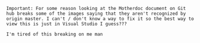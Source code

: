     Important: For some reason looking at the Motherdoc document on Git hub breaks some of the images saying that they aren't recognized by origin master. I can't / don't know a way to fix it so the best way to view this is just in Visual Studio I guess???

    I'm tired of this breaking on me man